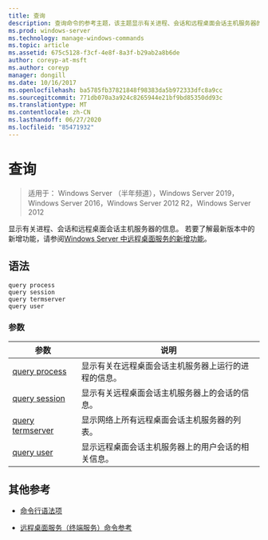 ```yaml
---
title: 查询
description: 查询命令的参考主题，该主题显示有关进程、会话和远程桌面会话主机服务器的信息。
ms.prod: windows-server
ms.technology: manage-windows-commands
ms.topic: article
ms.assetid: 675c5128-f3cf-4e8f-8a3f-b29ab2a8b6de
author: coreyp-at-msft
ms.author: coreyp
manager: dongill
ms.date: 10/16/2017
ms.openlocfilehash: ba5785fb37821848f98383da5b972333dfc8a9cc
ms.sourcegitcommit: 771db070a3a924c8265944e21bf9bd85350dd93c
ms.translationtype: MT
ms.contentlocale: zh-CN
ms.lasthandoff: 06/27/2020
ms.locfileid: "85471932"
---
```

# <a name="query"></a>查询

> 适用于： Windows Server （半年频道），Windows Server 2019，Windows Server 2016，Windows Server 2012 R2，Windows Server 2012

显示有关进程、会话和远程桌面会话主机服务器的信息。 若要了解最新版本中的新增功能，请参阅[Windows Server 中远程桌面服务的新增功能](https://docs.microsoft.com/previous-versions/windows/it-pro/windows-server-2012-R2-and-2012/dn283323(v=ws.11))。

## <a name="syntax"></a>语法

```
query process
query session
query termserver
query user
```

### <a name="parameters"></a>参数

| 参数 | 说明 |
|--|--|
| [query process](query-process.md) | 显示有关在远程桌面会话主机服务器上运行的进程的信息。 |
| [query session](query-session.md) | 显示有关远程桌面会话主机服务器上的会话的信息。 |
| [query termserver](query-termserver.md) | 显示网络上所有远程桌面会话主机服务器的列表。 |
| [query user](query-user.md) | 显示远程桌面会话主机服务器上的用户会话的相关信息。 |

## <a name="additional-references"></a>其他参考

- [命令行语法项](command-line-syntax-key.md)

- [远程桌面服务（终端服务）命令参考](remote-desktop-services-terminal-services-command-reference.md)
